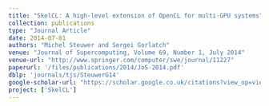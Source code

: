 ```yaml
---
title: "SkelCL: A high-level extension of OpenCL for multi-GPU systems"
collection: publications
type: "Journal Article"
date: 2014-07-01
authors: "Michel Steuwer and Sergei Gorlatch"
venue: "Journal of Supercomputing, Volume 69, Number 1, July 2014"
venue-url: "http://www.springer.com/computer/swe/journal/11227"
paperurl: '/files/publications/2014/JoS-2014.pdf'
dblp: 'journals/tjs/SteuwerG14'
google-scholar-url: "https://scholar.google.co.uk/citations?view_op=view_citation&hl=en&user=XdXJRZEAAAAJ&citation_for_view=XdXJRZEAAAAJ:YsMSGLbcyi4C"
project: ['SkelCL']
---
```

